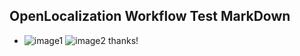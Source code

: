 ## OpenLocalization Workflow Test MarkDown
* ![image1](.\9c2ecc22-c65f-438d-87ff-e6bcb4e77847.PNG)   ![image2](.\120688e3-3b2c-4ab1-af70-fba398731064.png) 
thanks!